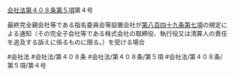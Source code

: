 [会社法第４０８条第５項](会社法＿＿＿＿第４０８条第５項)第４号

最終完全親会社等である指名委員会等設置会社が[第八百四十九条第七項](会社法＿＿＿＿第８４９条第７項)の規定による通知（その完全子会社等である株式会社の取締役、執行役又は清算人の責任を追及する訴えに係るものに限る。）を受ける場合


#会社法
#会社法/第４０８条
#会社法/第４０８条/第５項
#会社法/第４０８条/第５項/第４号
